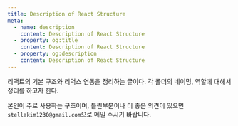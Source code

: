 ```yaml
---
title: Description of React Structure
meta:
  - name: description
    content: Description of React Structure
  - property: og:title
    content: Description of React Structure
  - property: og:description
    content: Description of React Structure
---
```


리액트의 기본 구조와 리덕스 연동을 정리하는 글이다. 각 폴더의 네이밍, 역할에 대해서 정리를 하고자 한다.

본인이 주로 사용하는 구조이며, 틀린부분이나 더 좋은 의견이 있으면 `stellakim1230@gmail.com`으로 메일 주시기 바랍니다.